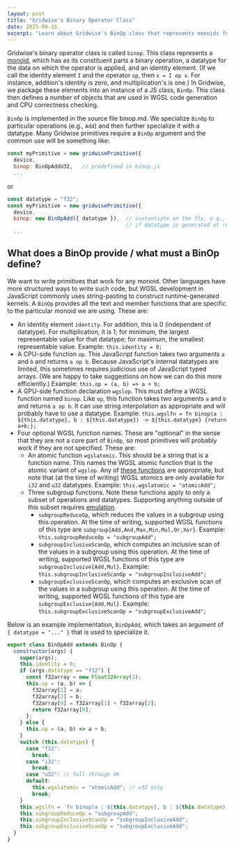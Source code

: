 ```yaml
---
layout: post
title: "Gridwise's Binary Operator Class"
date: 2025-09-16
excerpt: "Learn about Gridwise's BinOp class that represents monoids for binary operations and WGSL code generation."
---
```


Gridwise's binary operator class is called `binop`. This class represents a [monoid](https://en.wikipedia.org/wiki/Monoid), which has as its constituent parts a binary operation, a datatype for the data on which the operator is applied, and an identity element. (If we call the identity element `I` and the operator `op`, then `x = I op x`. For instance, addition's identity is zero, and multiplication's is one.) In Gridwise, we package these elements into an instance of a JS class, `BinOp`. This class then defines a number of objects that are used in WGSL code generation and CPU correctness checking.

`BinOp` is implemented in the source file binop.md. We specialize `BinOp` to particular operations (e.g., `Add`) and then further specialize it with a datatype. Many Gridwise primitives require a `BinOp` argument and the common use will be something like:

```js
const myPrimitive = new gridwisePrimitive({
  device,
  binop: BinOpAddU32,   // predefined in binop.js
  ...
```

or

```js
const datatype = "f32";
const myPrimitive = new gridwisePrimitive({
  device,
  binop: new BinOpAdd({ datatype }),  // instantiate on the fly, e.g.,
                                      // if datatype is generated at runtime
  ...
```

## What does a BinOp provide / what must a BinOp define?

We want to write primitives that work for any monoid. Other languages have more structured ways to write such code, but WGSL development in JavaScript commonly uses string-pasting to construct runtime-generated kernels. A `BinOp` provides all the text and member functions that are specific to the particular monoid we are using. These are:

- An identity element `identity`. For addition, this is 0 (independent of datatype). For multiplication, it is 1; for minimum, the largest representable value for that datatype; for maximum, the smallest representable value. Example: `this.identity = 0;`
- A CPU-side function `op`. This JavaScript function takes two arguments `a` and `b` and returns `a op b`. Because JavaScript's internal datatypes are limited, this sometimes requires judicious use of JavaScript typed arrays. (We are happy to take suggestions on how we can do this more efficiently.) Example: `this.op = (a, b) => a + b;`
- A GPU-side function declaration `wgslop`. This must define a WGSL function named `binop`. Like `op`, this function takes two arguments `a` and `b` and returns `a op b`. It can use string interpolation as appropriate and will probably have to use a datatype. Example: `this.wgslfn = fn binop(a : ${this.datatype}, b : ${this.datatype}) -> ${this.datatype} {return a+b;};`
- Four optional WGSL function names. These are "optional" in the sense that they are not a core part of `BinOp`, so most primitives will probably work if they are not specified. These are:
  - An atomic function `wgslatomic`. This should be a string that is a function name. This names the WGSL atomic function that is the atomic variant of `wgslop`. Any of [these functions](https://www.w3.org/TR/WGSL/#atomic-rmw) are appropriate, but note that (at the time of writing) WGSL atomics are only available for `i32` and `u32` datatypes. Example: `this.wgslatomic = "atomicAdd";`
  - Three subgroup functions. Note these functions apply to only a subset of operations and datatypes. Supporting anything outside of this subset requires [emulation](subgroup-strategy.html).
    - `subgroupReduceOp`, which reduces the values in a subgroup using this operation. At the time of writing, supported WGSL functions of this type are `subgroup{Add,And,Max,Min,Mul,Or,Xor}`. Example: `this.subgroupReduceOp = "subgroupAdd";`
    - `subgroupInclusiveScanOp`, which computes an inclusive scan of the values in a subgroup using this operation. At the time of writing, supported WGSL functions of this type are `subgroupInclusive{Add,Mul}`. Example: `this.subgroupInclusiveScanOp = "subgroupInclusiveAdd";`
    - `subgroupExclusiveScanOp`, which computes an exclusive scan of the values in a subgroup using this operation. At the time of writing, supported WGSL functions of this type are `subgroupExclusive{Add,Mul}`. Example: `this.subgroupExclusiveScanOp = "subgroupExclusiveAdd";`


Below is an example implementation, `BinOpAdd`, which takes an argument of `{ datatype = "..." }` that is used to specialize it.

```js
export class BinOpAdd extends BinOp {
  constructor(args) {
    super(args);
    this.identity = 0;
    if (args.datatype == "f32") {
      const f32array = new Float32Array(3);
      this.op = (a, b) => {
        f32array[1] = a;
        f32array[2] = b;
        f32array[0] = f32array[1] + f32array[2];
        return f32array[0];
      };
    } else {
      this.op = (a, b) => a + b;
    }
    switch (this.datatype) {
      case "f32":
        break;
      case "i32":
        break;
      case "u32": // fall-through OK
      default:
        this.wgslatomic = "atomicAdd"; // u32 only
        break;
    }
    this.wgslfn = `fn binop(a : ${this.datatype}, b : ${this.datatype}) -> ${this.datatype} {return a+b;}`;
    this.subgroupReduceOp = "subgroupAdd";
    this.subgroupInclusiveScanOp = "subgroupInclusiveAdd";
    this.subgroupExclusiveScanOp = "subgroupExclusiveAdd";
  }
}
```
